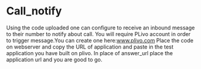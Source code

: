 # Call_notify
Using the code uploaded one can configure to receive an inbound message to their number to notify about call.
You will require PLivo account in order to trigger message.You can create one here:www.plivo.com
Place the code on webserver and copy the URL of application and paste in the test application you have built on plivo. 
In place of answer_url place the application url and you are good to go.
